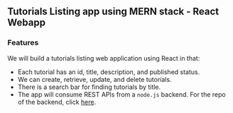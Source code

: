 ## Tutorials Listing app using MERN stack - React Webapp

### Features

We will build a tutorials listing web application using React in that:

- Each tutorial has an id, title, description, and published status.
- We can create, retrieve, update, and delete tutorials.
- There is a search bar for finding tutorials by title.
- The app will consume REST APIs from a `node.js` backend.  For the repo of the backend, click [here](https://github.com/hakngrow/mern_tutorials_backend).


